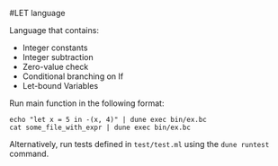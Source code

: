 #LET language

Language that contains:

* Integer constants
* Integer subtraction
* Zero-value check
* Conditional branching on If
* Let-bound Variables

Run main function in the following format:

```
echo "let x = 5 in -(x, 4)" | dune exec bin/ex.bc
cat some_file_with_expr | dune exec bin/ex.bc
```

Alternatively, run tests defined in `test/test.ml` using the `dune runtest` command.
